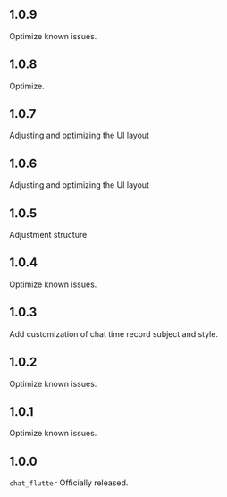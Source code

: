 

## 1.0.9

Optimize known issues.

## 1.0.8

Optimize.

## 1.0.7

Adjusting and optimizing the UI layout

## 1.0.6

Adjusting and optimizing the UI layout

## 1.0.5

Adjustment structure.

## 1.0.4

Optimize known issues.

## 1.0.3

Add customization of chat time record subject and style.

## 1.0.2

Optimize known issues.

## 1.0.1

Optimize known issues.

## 1.0.0

`chat_flutter` Officially released.

